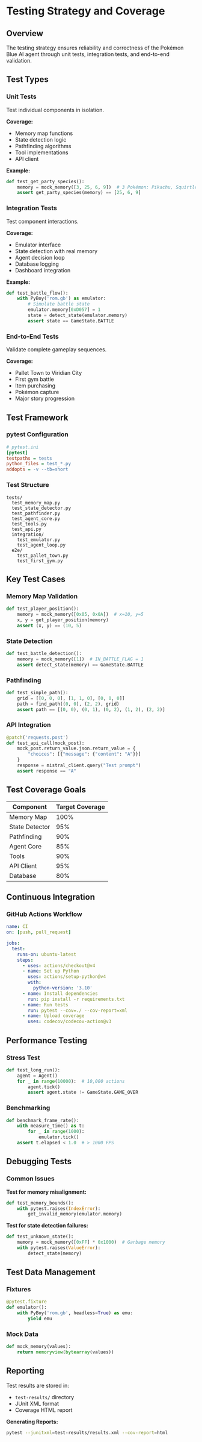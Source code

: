 # Testing Strategy and Coverage

## Overview

The testing strategy ensures reliability and correctness of the Pokémon Blue AI agent through unit tests, integration tests, and end-to-end validation.

## Test Types

### Unit Tests
Test individual components in isolation.

**Coverage:**
- Memory map functions
- State detection logic
- Pathfinding algorithms
- Tool implementations
- API client

**Example:**
```python
def test_get_party_species():
    memory = mock_memory([3, 25, 6, 9])  # 3 Pokémon: Pikachu, Squirtle, Charizard
    assert get_party_species(memory) == [25, 6, 9]
```

### Integration Tests
Test component interactions.

**Coverage:**
- Emulator interface
- State detection with real memory
- Agent decision loop
- Database logging
- Dashboard integration

**Example:**
```python
def test_battle_flow():
    with PyBoy('rom.gb') as emulator:
        # Simulate battle state
        emulator.memory[0xD057] = 1
        state = detect_state(emulator.memory)
        assert state == GameState.BATTLE
```

### End-to-End Tests
Validate complete gameplay sequences.

**Coverage:**
- Pallet Town to Viridian City
- First gym battle
- Item purchasing
- Pokémon capture
- Major story progression

## Test Framework

### pytest Configuration

```ini
# pytest.ini
[pytest]
testpaths = tests
python_files = test_*.py
addopts = -v --tb=short
```

### Test Structure

```
tests/
  test_memory_map.py
  test_state_detector.py
  test_pathfinder.py
  test_agent_core.py
  test_tools.py
  test_api.py
  integration/
    test_emulator.py
    test_agent_loop.py
  e2e/
    test_pallet_town.py
    test_first_gym.py
```

## Key Test Cases

### Memory Map Validation

```python
def test_player_position():
    memory = mock_memory([0x05, 0x0A])  # x=10, y=5
    x, y = get_player_position(memory)
    assert (x, y) == (10, 5)
```

### State Detection

```python
def test_battle_detection():
    memory = mock_memory([1])  # IN_BATTLE_FLAG = 1
    assert detect_state(memory) == GameState.BATTLE
```

### Pathfinding

```python
def test_simple_path():
    grid = [[0, 0, 0], [1, 1, 0], [0, 0, 0]]
    path = find_path((0, 0), (2, 2), grid)
    assert path == [(0, 0), (0, 1), (0, 2), (1, 2), (2, 2)]
```

### API Integration

```python
@patch('requests.post')
def test_api_call(mock_post):
    mock_post.return_value.json.return_value = {
        "choices": [{"message": {"content": "A"}}]
    }
    response = mistral_client.query("Test prompt")
    assert response == "A"
```

## Test Coverage Goals

| Component | Target Coverage |
|-----------|-----------------|
| Memory Map | 100% |
| State Detector | 95% |
| Pathfinding | 90% |
| Agent Core | 85% |
| Tools | 90% |
| API Client | 95% |
| Database | 80% |

## Continuous Integration

### GitHub Actions Workflow

```yaml
name: CI
on: [push, pull_request]

jobs:
  test:
    runs-on: ubuntu-latest
    steps:
      - uses: actions/checkout@v4
      - name: Set up Python
        uses: actions/setup-python@v4
        with:
          python-version: '3.10'
      - name: Install dependencies
        run: pip install -r requirements.txt
      - name: Run tests
        run: pytest --cov=./ --cov-report=xml
      - name: Upload coverage
        uses: codecov/codecov-action@v3
```

## Performance Testing

### Stress Test

```python
def test_long_run():
    agent = Agent()
    for _ in range(10000):  # 10,000 actions
        agent.tick()
        assert agent.state != GameState.GAME_OVER
```

### Benchmarking

```python
def benchmark_frame_rate():
    with measure_time() as t:
        for _ in range(1000):
            emulator.tick()
    assert t.elapsed < 1.0  # > 1000 FPS
```

## Debugging Tests

### Common Issues

**Test for memory misalignment:**
```python
def test_memory_bounds():
    with pytest.raises(IndexError):
        get_invalid_memory(emulator.memory)
```

**Test for state detection failures:**
```python
def test_unknown_state():
    memory = mock_memory([0xFF] * 0x1000)  # Garbage memory
    with pytest.raises(ValueError):
        detect_state(memory)
```

## Test Data Management

### Fixtures

```python
@pytest.fixture
def emulator():
    with PyBoy('rom.gb', headless=True) as emu:
        yield emu
```

### Mock Data

```python
def mock_memory(values):
    return memoryview(bytearray(values))
```

## Reporting

Test results are stored in:
- `test-results/` directory
- JUnit XML format
- Coverage HTML report

**Generating Reports:**
```bash
pytest --junitxml=test-results/results.xml --cov-report=html